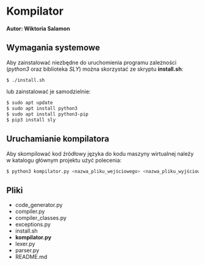 # Kompilator
#### Autor: Wiktoria Salamon

## Wymagania systemowe

Aby zainstalować niezbędne do uruchomienia programu zależności (_python3_ oraz biblioteka _SLY_) można skorzystać ze skryptu **install.sh**:
```sh
$ ./install.sh
```
lub zainstalować je samodzielnie:
```sh
$ sudo apt update
$ sudo apt install python3
$ sudo apt install python3-pip
$ pip3 install sly
```

## Uruchamianie kompilatora

Aby skompilować kod źródłowy języka do kodu maszyny wirtualnej należy w katalogu głównym projektu użyć polecenia:

```sh
$ python3 kompilator.py <nazwa_pliku_wejściowego> <nazwa_pliku_wyjściowego>
```

## Pliki 

- code_generator.py
- compiler.py
- compiler_classes.py
- exceptions.py
- install.sh
- **kompilator.py**
- lexer.py
- parser.py
- README.md


